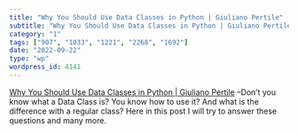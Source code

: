 ```yaml
---
title: "Why You Should Use Data Classes in Python | Giuliano Pertile"
subtitle: "Why You Should Use Data Classes in Python | Giuliano Pertile"
category: "1"
tags: ["907", "1033", "1221", "2268", "1692"]
date: "2022-09-22"
type: "wp"
wordpress_id: 4141
---
```

[ Why You Should Use Data Classes in Python | Giuliano Pertile]( https://www.giulianopertile.com/blog/why-you-should-use-dataclasses-in-python/) –Don’t you know what a Data Class is? You know how to use it? And what is the difference with a regular class? Here in this post I will try to answer these questions and many more.